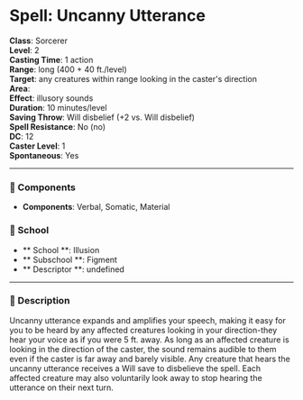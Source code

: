 
# Spell: Uncanny Utterance
**Class**: Sorcerer  
**Level**: 2  
**Casting Time**: 1 action  
**Range**: long (400 + 40 ft./level)  
**Target**: any creatures within range looking in the caster's direction  
**Area**:   
**Effect**: illusory sounds  
**Duration**: 10 minutes/level  
**Saving Throw**: Will disbelief (+2 vs. Will disbelief)  
**Spell Resistance**: No (no)  
**DC**: 12  
**Caster Level**: 1  
**Spontaneous**: Yes

---

### 🔮 Components
- **Components**: Verbal, Somatic, Material

### 🏫 School
- ** School **: Illusion
- ** Subschool **: Figment
- ** Descriptor **: undefined
---

### 📜 Description
Uncanny utterance expands and amplifies your speech, making it easy for you to be heard by any affected creatures looking in your direction-they hear your voice as if you were 5 ft. away. As long as an affected creature is looking in the direction of the caster, the sound remains audible to them even if the caster is far away and barely visible. Any creature that hears the uncanny utterance receives a Will save to disbelieve the spell. Each affected creature may also voluntarily look away to stop hearing the utterance on their next turn.
